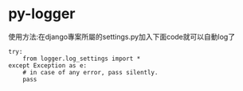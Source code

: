 # py-logger

使用方法:在django專案所屬的settings.py加入下面code就可以自動log了

```
try:
    from logger.log_settings import *
except Exception as e:
    # in case of any error, pass silently.
    pass
```
